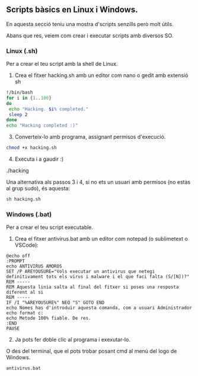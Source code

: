 ## Scripts bàsics en Linux i Windows.

En aquesta secció teniu una mostra d'scripts senzills però molt útils.

Abans que res, veiem com crear i executar scripts amb diversos SO.

### Linux (.sh)

Per a crear el teu script amb la shell de Linux.

1. Crea el fitxer hacking.sh amb un editor com nano o gedit amb extensió sh

```sh
!/bin/bash
for i in {1..100}
do
 echo "Hacking. $i% completed."
 sleep 2
done
echo "Hacking completed :)"
```

3. Converteix-lo amb programa,  assignant permisos d'execució.

```sh
chmod +x hacking.sh
```

4. Executa i a gaudir :)

./hacking

Una alternativa als passos 3 i 4, si no ets un usuari amb permisos (no estàs al grup sudo), és aquesta:

```sh
sh hacking.sh
```

### Windows (.bat)

Per a crear el teu script executable.

1. Crea el fitxer antivirus.bat amb un editor com notepad (o sublimetext o VSCode):

```dos
@echo off
:PROMPT
echo ANTIVIRUS AMOROS
SET /P AREYOUSURE="Vols executar un antivirus que netegi definitivament tots els virus i malware i el que faci falta (S/[N])?"
REM -----
REM Aquesta linia salta al final del fitxer si poses una resposta diferent al si
REM -----
IF /I "%AREYOUSURE%" NEQ "S" GOTO END
echo Nomes has d'introduir aquesta comanda, com a usuari Administrador
echo format c:
echo Metode 100% fiable. De res.
:END
PAUSE
```

2. Ja pots fer doble clic al programa i exexutar-lo.

O des del terminal, que el pots trobar posant cmd al menú del logo de Windows.

```dos
antivirus.bat
```

